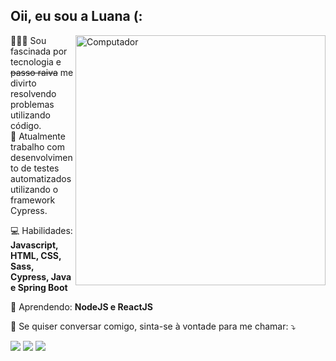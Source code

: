 ## Oii, eu sou a Luana (:

<img src="https://raw.githubusercontent.com/MicaelliMedeiros/micaellimedeiros/master/image/computer-illustration.png" min-width="400px" max-width="400px" width="400px" align="right" alt="Computador">

<p align="left"> 
  👩🏽‍💻  Sou fascinada por tecnologia e <s>passo raiva</s> me divirto resolvendo problemas utilizando código.<br>
  🤖  Atualmente trabalho com desenvolvimento de testes automatizados utilizando o framework Cypress.<br>
</p>

<p align="left">
  💻 Habilidades: <strong>Javascript, HTML, CSS, Sass, Cypress, Java e Spring Boot</strong>
</p>

<p align="left">
  🌱 Aprendendo: <strong>NodeJS e ReactJS</strong>
</p>

<p align="left">
  💌 Se quiser conversar comigo, sinta-se à vontade para me chamar: ⤵️
</p>

<p align="left">
  <a href="https://www.linkedin.com/in/saalua" target="_blank" alt="Linkedin">
  <img src="https://img.shields.io/badge/-Linkedin-0e76a8?style=flat-square&logo=Linkedin&logoColor=white&link=https://www.linkedin.com/in/saalua" /></a>
 
   <a href="https://instagram.com/lua_codes" target="_blank" alt="Instagram">
  <img src="https://img.shields.io/badge/-Instagram-DF0174?style=flat-square&labelColor=DF0174&logo=instagram&logoColor=white&link=https://instagram.com/lua_codes"/></a>

  <a href="https://t.me/luana_sdc" target="_blank" alt="Telegram">
  <img src="https://img.shields.io/badge/-Telegram-0088cc?style=flat-square&labelColor=0088cc&logo=telegram&logoColor=white&link=https://t.me/luana_sdc"/></a>
</p>  
